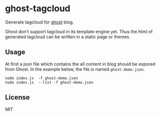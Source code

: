 # ghost-tagcloud
Generate tagcloud for [ghost](https://ghost.org/) blog. 

Ghost don't support tagcloud in its template engine yet. Thus the html of generated tagcloud can be written in a static page or themes.

## Usage

At first a json file which contains the all content in blog should be expored from Ghost. In the example below, the file is named `ghost-demo.json`.

```
node index.js  -f ghost-demo.json
node index.js  --list -f ghost-demo.json
```

## License
MIT